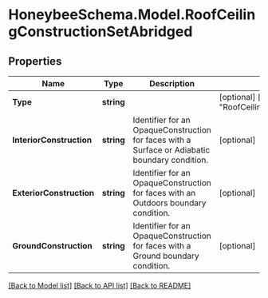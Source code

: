 
# HoneybeeSchema.Model.RoofCeilingConstructionSetAbridged

## Properties

Name | Type | Description | Notes
------------ | ------------- | ------------- | -------------
**Type** | **string** |  | [optional] [readonly] [default to "RoofCeilingConstructionSetAbridged"]
**InteriorConstruction** | **string** | Identifier for an OpaqueConstruction for faces with a Surface or Adiabatic boundary condition. | [optional] 
**ExteriorConstruction** | **string** | Identifier for an OpaqueConstruction for faces with an Outdoors boundary condition. | [optional] 
**GroundConstruction** | **string** | Identifier for an OpaqueConstruction for faces with a Ground boundary condition. | [optional] 

[[Back to Model list]](../README.md#documentation-for-models)
[[Back to API list]](../README.md#documentation-for-api-endpoints)
[[Back to README]](../README.md)

